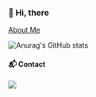 ### 👋 Hi, there  

[About Me](https://bit.ly/seungchann)  


![Anurag's GitHub stats](https://github-readme-stats.vercel.app/api?username=seungchann&show_icons=true)  

#### 📬 **Contact**  

<a href="mailto:seungchan.dev@gmail.com"><img src="https://img.shields.io/badge/seungchan.dev@gmail.com-EA4335?style=flat-square&logo=Gmail&logoColor=white"/>  
